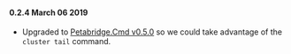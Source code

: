 #### 0.2.4 March 06 2019 ####
* Upgraded to [Petabridge.Cmd v0.5.0](https://cmd.petabridge.com/articles/RELEASE_NOTES.html#v050-march-05-2019) so we could take advantage of the `cluster tail` command.